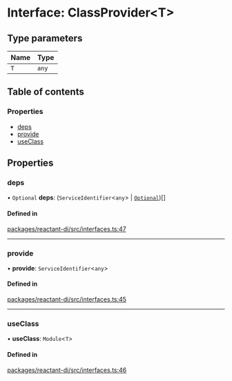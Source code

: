 # Interface: ClassProvider<T\>

## Type parameters

| Name | Type |
| :------ | :------ |
| `T` | `any` |

## Table of contents

### Properties

- [deps](ClassProvider.md#deps)
- [provide](ClassProvider.md#provide)
- [useClass](ClassProvider.md#useclass)

## Properties

### deps

• `Optional` **deps**: (`ServiceIdentifier`<`any`\> \| [`Optional`](../classes/Optional.md))[]

#### Defined in

[packages/reactant-di/src/interfaces.ts:47](https://github.com/unadlib/reactant/blob/f9546913/packages/reactant-di/src/interfaces.ts#L47)

___

### provide

• **provide**: `ServiceIdentifier`<`any`\>

#### Defined in

[packages/reactant-di/src/interfaces.ts:45](https://github.com/unadlib/reactant/blob/f9546913/packages/reactant-di/src/interfaces.ts#L45)

___

### useClass

• **useClass**: `Module`<`T`\>

#### Defined in

[packages/reactant-di/src/interfaces.ts:46](https://github.com/unadlib/reactant/blob/f9546913/packages/reactant-di/src/interfaces.ts#L46)
